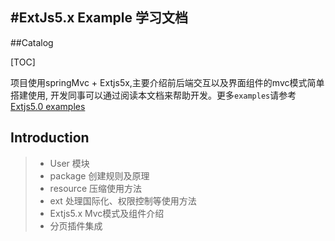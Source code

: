 #ExtJs5.x Example 学习文档
-------
##Catalog

[TOC]

项目使用springMvc + Extjs5x,主要介绍前后端交互以及界面组件的mvc模式简单搭建使用,
开发同事可以通过阅读本文档来帮助开发。更多`examples`请参考 [Extjs5.0 examples](http://examples.sencha.com/extjs/5.0.0/examples/kitchensink/)

## Introduction
>* User 模块
>* package 创建规则及原理
>* resource 压缩使用方法
>* ext 处理国际化、权限控制等使用方法
>* Extjs5.x Mvc模式及组件介绍
>* 分页插件集成